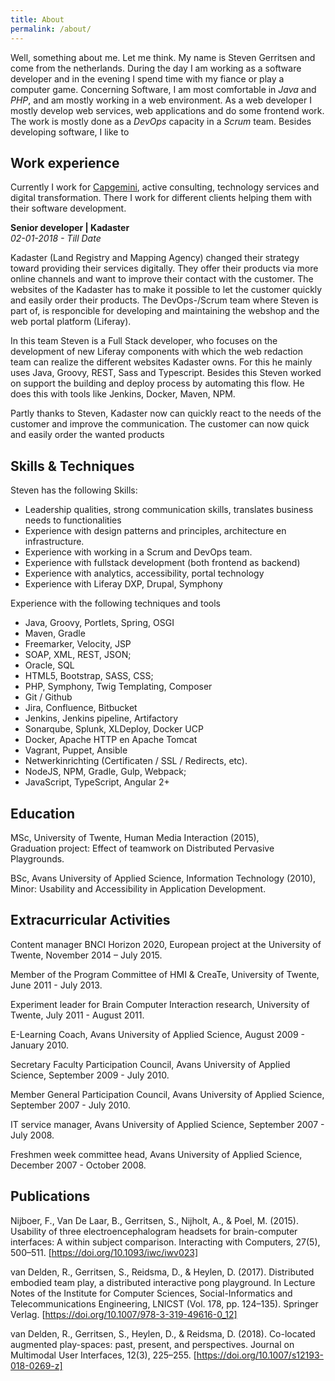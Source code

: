 ```yaml
---
title: About
permalink: /about/
---
```


Well, something about me. Let me think. My name is Steven Gerritsen and come from the netherlands. During the day I am working as a software developer and in the evening I spend time with my fiance or play a computer game. Concerning Software, I am most comfortable in *Java* and *PHP*, and am mostly working in a web environment. As a web developer I mostly develop web services, web applications and do some frontend work. The work is mostly done as a *DevOps* capacity in a *Scrum* team. Besides developing software, I like to  

## Work experience
Currently I work for [Capgemini][capgemini], active consulting, technology services and digital transformation. There I work for different clients helping them with their software development.

**Senior developer | Kadaster**  
*02-01-2018 - Till Date*

Kadaster (Land Registry and Mapping Agency) changed their strategy toward providing their services digitally. They offer their products via more online channels and want to improve their contact with the customer. The websites of the Kadaster has to make it possible to let the customer quickly and easily order their products. The DevOps-/Scrum team where Steven is part of, is responcible for developing and maintaining the webshop and the web portal platform (Liferay).

In this team Steven is a Full Stack developer, who focuses on the development of new Liferay components with which the web redaction team can realize the different websites Kadaster owns. For this he mainly uses Java, Groovy, REST, Sass and Typescript.
Besides this Steven worked on support the building and deploy process by automating this flow. He does this with tools like Jenkins, Docker, Maven, NPM.

Partly thanks to Steven, Kadaster now can quickly react to the needs of the customer and improve the communication. The customer can now quick and easily order the wanted products


## Skills & Techniques
Steven has the following Skills:
* Leadership qualities, strong communication skills, translates business needs to functionalities
* Experience with design patterns and principles, architecture en infrastructure.
* Experience with working in a Scrum and DevOps team.
* Experience with fullstack development (both frontend as backend)
* Experience with analytics, accessibility, portal technology 
* Experience with Liferay DXP, Drupal, Symphony

Experience with the following techniques and tools
* Java, Groovy, Portlets, Spring, OSGI
* Maven, Gradle
* Freemarker, Velocity, JSP
* SOAP, XML, REST, JSON;
* Oracle, SQL
* HTML5, Bootstrap, SASS, CSS;
* PHP, Symphony, Twig Templating, Composer
* Git / Github
* Jira, Confluence, Bitbucket
* Jenkins, Jenkins pipeline, Artifactory
* Sonarqube, Splunk, XLDeploy, Docker UCP
* Docker, Apache HTTP en Apache Tomcat
* Vagrant, Puppet, Ansible 
* Netwerkinrichting (Certificaten / SSL / Redirects, etc).
* NodeJS, NPM, Gradle, Gulp, Webpack;
* JavaScript, TypeScript, Angular 2+

## Education
MSc, University of Twente, Human Media Interaction (2015),  
Graduation project: Effect of teamwork on Distributed Pervasive Playgrounds.

BSc, Avans University of Applied Science, Information Technology (2010),  
Minor: Usability and Accessibility in Application Development.

## Extracurricular Activities
Content manager BNCI Horizon 2020, European project at the University of Twente, November 2014 – July 2015.

Member of the Program Committee of HMI & CreaTe, University of Twente, June 2011 - July 2013.

Experiment leader for Brain Computer Interaction research, University of Twente, July 2011 - August 2011.

E-Learning Coach, Avans University of Applied Science, August 2009 - January 2010.

Secretary Faculty Participation Council, Avans University of Applied Science, September 2009 - July 2010.

Member General Participation Council, Avans University of Applied Science, September 2007 - July 2010.

IT service manager, Avans University of Applied Science, September 2007 - July 2008.

Freshmen week committee head, Avans University of Applied Science, December 2007 - October 2008.

## Publications
Nijboer, F., Van De Laar, B., Gerritsen, S., Nijholt, A., & Poel, M. (2015). Usability of three electroencephalogram headsets for brain-computer interfaces: A within subject comparison. Interacting with Computers, 27(5), 500–511. [https://doi.org/10.1093/iwc/iwv023]

van Delden, R., Gerritsen, S., Reidsma, D., & Heylen, D. (2017). Distributed embodied team play, a distributed interactive pong playground. In Lecture Notes of the Institute for Computer Sciences, Social-Informatics and Telecommunications Engineering, LNICST (Vol. 178, pp. 124–135). Springer Verlag. [https://doi.org/10.1007/978-3-319-49616-0_12]

van Delden, R., Gerritsen, S., Heylen, D., & Reidsma, D. (2018). Co-located augmented play-spaces: past, present, and perspectives. Journal on Multimodal User Interfaces, 12(3), 225–255. [https://doi.org/10.1007/s12193-018-0269-z]

[capgemini]: https://www.capgemini.com/
